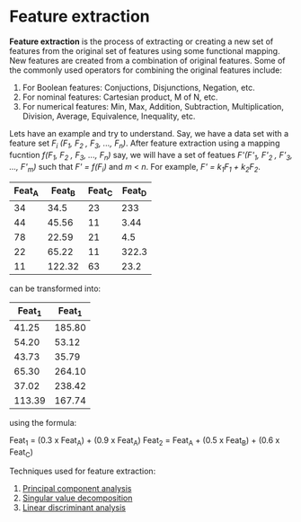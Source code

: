 # Feature extraction

**Feature extraction** is the process of extracting or creating a new set of features from the original set of features using some functional mapping. New features are created from a combination of original features. Some of the commonly used operators for combining the original features include:

1. For Boolean features: Conjuctions, Disjunctions, Negation, etc.
2. For nominal features: Cartesian product, M of N, etc.
3. For numerical features: Min, Max, Addition, Subtraction, Multiplication, Division, Average, Equivalence, Inequality, etc.


Lets have an example and try to understand. Say, we have a data set with a feature set *F<sub>i</sub> (F<sub>1</sub>, F<sub>2</sub> , F<sub>3</sub>, ..., F<sub>n</sub>)*. After feature extraction using a mapping fucntion *f(F<sub>1</sub>, F<sub>2</sub> , F<sub>3</sub>, ..., F<sub>n</sub>)* say, we will have a set of featues *F'(F'<sub>1</sub>, F'<sub>2</sub> , F'<sub>3</sub>, ..., F'<sub>m</sub>)* such that *F' = f(F<sub>i</sub>)* and *m* < *n*. For example, *F' = k<sub>1</sub>F<sub>1</sub> + k<sub>2</sub>F<sub>2</sub>*.

| Feat<sub>A</sub> | Feat<sub>B</sub> | Feat<sub>C</sub> |  Feat<sub>D</sub>|
|-----|-----|-----|-----|
| 34 | 34.5 | 23 | 233 |
| 44 | 45.56 | 11 | 3.44 |
| 78 | 22.59 | 21 | 4.5 |
| 22 | 65.22 | 11 | 322.3 | 
| 11 | 122.32 | 63 | 23.2 |

can be transformed into:

| Feat<sub>1</sub> | Feat<sub>1</sub> |
|-----|-----|
| 41.25 | 185.80 |
| 54.20 | 53.12 |
| 43.73 | 35.79 |
| 65.30 | 264.10 |
| 37.02 | 238.42 |
| 113.39 | 167.74 |

using the formula:

Feat<sub>1</sub> = (0.3 x Feat<sub>A</sub>) + (0.9 x Feat<sub>A</sub>)
Feat<sub>2</sub> = Feat<sub>A</sub> + (0.5 x Feat<sub>B</sub>) + (0.6 x Feat<sub>C</sub>)


Techniques used for feature extraction:

1. [Principal component analysis](principal-component-analysis.md)
2. [Singular value decomposition](singular-value-decomposition.md)
3. [Linear discriminant analysis](linear-discriminant-analysis.md)